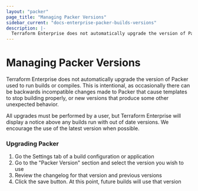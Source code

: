 ```yaml
---
layout: "packer"
page_title: "Managing Packer Versions"
sidebar_current: "docs-enterprise-packer-builds-versions"
description: |-
  Terraform Enterprise does not automatically upgrade the version of Packer used to run builds or compiles. 
---
```


# Managing Packer Versions

Terraform Enterprise does not automatically upgrade the version of Packer
used to run builds or compiles. This is intentional, as occasionally
there can be backwards incompatible changes made to Packer that cause templates to stop
building properly, or new versions that produce some other unexpected behavior.

All upgrades must be performed by a user, but Terraform Enterprise will display a notice
above any builds run with out of date versions. We encourage the use
of the latest version when possible.

### Upgrading Packer

1. Go the Settings tab of a build configuration or application
2. Go to the "Packer Version" section and select the version you
wish to use
3. Review the changelog for that version and previous versions
4. Click the save button. At this point, future builds will use that
version
